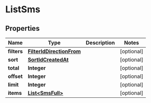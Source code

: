 
# ListSms

## Properties
Name | Type | Description | Notes
------------ | ------------- | ------------- | -------------
**filters** | [**FilterIdDirectionFrom**](FilterIdDirectionFrom.md) |  |  [optional]
**sort** | [**SortIdCreatedAt**](SortIdCreatedAt.md) |  |  [optional]
**total** | **Integer** |  |  [optional]
**offset** | **Integer** |  |  [optional]
**limit** | **Integer** |  |  [optional]
**items** | [**List&lt;SmsFull&gt;**](SmsFull.md) |  |  [optional]




